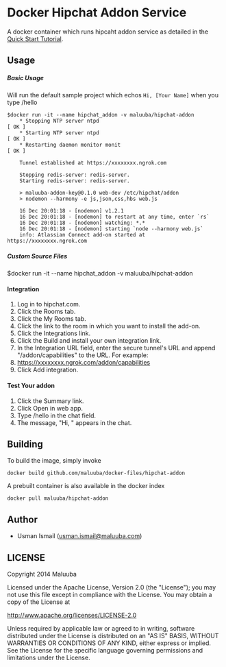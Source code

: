 Docker Hipchat Addon Service
===========

A docker container which runs hipcaht addon service as detailed in the [Quick Start Tutorial](https://www.hipchat.com/docs/apiv2/quick_start). 

## Usage

##### Basic Usage
Will run the default sample project which echos ```Hi, [Your Name]``` when you type /hello

    $docker run -it --name hipchat_addon -v maluuba/hipchat-addon
        * Stopping NTP server ntpd                                              [ OK ]
        * Starting NTP server ntpd                                              [ OK ]
        * Restarting daemon monitor monit                                       [ OK ]

        Tunnel established at https://xxxxxxxx.ngrok.com

        Stopping redis-server: redis-server.
        Starting redis-server: redis-server.

        > maluuba-addon-key@0.1.0 web-dev /etc/hipchat/addon
        > nodemon --harmony -e js,json,css,hbs web.js

        16 Dec 20:01:18 - [nodemon] v1.2.1
        16 Dec 20:01:18 - [nodemon] to restart at any time, enter `rs`
        16 Dec 20:01:18 - [nodemon] watching: *.*
        16 Dec 20:01:18 - [nodemon] starting `node --harmony web.js`
        info: Atlassian Connect add-on started at https://xxxxxxxx.ngrok.com

##### Custom Source Files
$docker run -it --name hipchat_addon -v maluuba/hipchat-addon
#### Integration

1.    Log in to hipchat.com.
2.    Click the Rooms tab.
3.    Click the My Rooms tab.
4.    Click the link to the room in which you want to install the add-on.
5.    Click the Integrations link.
6.    Click the Build and install your own integration link.
7.    In the Integration URL field, enter the secure tunnel's URL and append "/addon/capabilities" to the URL. For example:
8.    https://xxxxxxxx.ngrok.com/addon/capabilities
9.    Click Add integration.

#### Test Your addon


1.    Click the Summary link.
2.    Click Open in web app.
3.    Type /hello in the chat field.
4.    The message, "Hi, " appears in the chat.


## Building

To build the image, simply invoke

    docker build github.com/maluuba/docker-files/hipchat-addon

A prebuilt container is also available in the docker index

    docker pull maluuba/hipchat-addon
    
## Author

  * Usman Ismail (<usman.ismail@maluuba.com>)

## LICENSE

Copyright 2014 Maluuba

Licensed under the Apache License, Version 2.0 (the "License");
you may not use this file except in compliance with the License.
You may obtain a copy of the License at

  http://www.apache.org/licenses/LICENSE-2.0

Unless required by applicable law or agreed to in writing, software
distributed under the License is distributed on an "AS IS" BASIS,
WITHOUT WARRANTIES OR CONDITIONS OF ANY KIND, either express or implied.
See the License for the specific language governing permissions and
limitations under the License.
    
